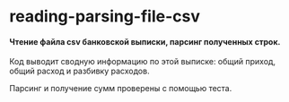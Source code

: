 # reading-parsing-file-csv


#### Чтение файла csv банковской выписки, парсинг полученных строк. 
Код выводит сводную информацию по этой выписке: общий приход, общий расход и разбивку расходов.

Парсинг и получение сумм  проверены с помощью теста.
